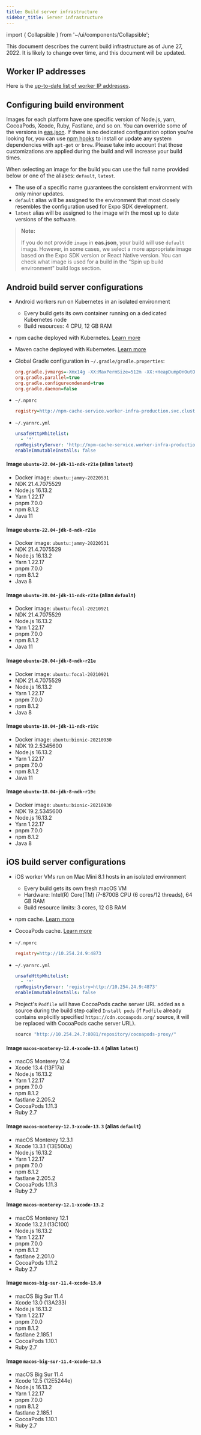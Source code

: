 ```yaml
---
title: Build server infrastructure
sidebar_title: Server infrastructure
---
```


import { Collapsible } from '~/ui/components/Collapsible';

This document describes the current build infrastructure as of June 27, 2022. It is likely to change over time, and this document will be updated.

## Worker IP addresses

Here is the [up-to-date list of worker IP addresses](https://expo.dev/eas-build-worker-ips.txt).

## Configuring build environment

Images for each platform have one specific version of Node.js, yarn, CocoaPods, Xcode, Ruby, Fastlane, and so on. You can override some of the versions in [eas.json](../build/eas-json). If there is no dedicated configuration option you're looking for, you can use [npm hooks](npm-hooks) to install or update any system dependencies with `apt-get` or `brew`. Please take into account that those customizations are applied during the build and will increase your build times.

When selecting an image for the build you can use the full name provided below or one of the aliases: `default`, `latest`.

- The use of a specific name guarantees the consistent environment with only minor updates.
- `default` alias will be assigned to the environment that most closely resembles the configuration used for Expo SDK development.
- `latest` alias will be assigned to the image with the most up to date versions of the software.

> **Note:**
>
> If you do not provide `image` in **eas.json**, your build will use `default` image. However, in some cases, we select a more appropriate image based on the Expo SDK version or React Native version. You can check what image is used for a build in the "Spin up build environment" build logs section.

## Android build server configurations

- Android workers run on Kubernetes in an isolated environment
  - Every build gets its own container running on a dedicated Kubernetes node
  - Build resources: 4 CPU, 12 GB RAM
- npm cache deployed with Kubernetes. [Learn more](caching/#javascript-dependencies)
- Maven cache deployed with Kubernetes. [Learn more](caching/#android-dependencies)
- Global Gradle configuration in `~/.gradle/gradle.properties`:

  ```ini
  org.gradle.jvmargs=-Xmx14g -XX:MaxPermSize=512m -XX:+HeapDumpOnOutOfMemoryError -Dfile.encoding=UTF-8
  org.gradle.parallel=true
  org.gradle.configureondemand=true
  org.gradle.daemon=false
  ```

- `~/.npmrc`

  ```ini
  registry=http://npm-cache-service.worker-infra-production.svc.cluster.local:4873
  ```

- `~/.yarnrc.yml`

  ```yml
  unsafeHttpWhitelist:
    - '*'
  npmRegistryServer: 'http://npm-cache-service.worker-infra-production.svc.cluster.local:4873'
  enableImmutableInstalls: false
  ```

#### Image `ubuntu-22.04-jdk-11-ndk-r21e` (alias `latest`)

<Collapsible summary="Details">

- Docker image: `ubuntu:jammy-20220531`
- NDK 21.4.7075529
- Node.js 16.13.2
- Yarn 1.22.17
- pnpm 7.0.0
- npm 8.1.2
- Java 11

</Collapsible>

#### Image `ubuntu-22.04-jdk-8-ndk-r21e`

<Collapsible summary="Details">

- Docker image: `ubuntu:jammy-20220531`
- NDK 21.4.7075529
- Node.js 16.13.2
- Yarn 1.22.17
- pnpm 7.0.0
- npm 8.1.2
- Java 8

</Collapsible>

#### Image `ubuntu-20.04-jdk-11-ndk-r21e` (alias `default`)

<Collapsible summary="Details">

- Docker image: `ubuntu:focal-20210921`
- NDK 21.4.7075529
- Node.js 16.13.2
- Yarn 1.22.17
- pnpm 7.0.0
- npm 8.1.2
- Java 11

</Collapsible>

#### Image `ubuntu-20.04-jdk-8-ndk-r21e`

<Collapsible summary="Details">

- Docker image: `ubuntu:focal-20210921`
- NDK 21.4.7075529
- Node.js 16.13.2
- Yarn 1.22.17
- pnpm 7.0.0
- npm 8.1.2
- Java 8

</Collapsible>

#### Image `ubuntu-18.04-jdk-11-ndk-r19c`

<Collapsible summary="Details">

- Docker image: `ubuntu:bionic-20210930`
- NDK 19.2.5345600
- Node.js 16.13.2
- Yarn 1.22.17
- pnpm 7.0.0
- npm 8.1.2
- Java 11

</Collapsible>

#### Image `ubuntu-18.04-jdk-8-ndk-r19c`

<Collapsible summary="Details">

- Docker image: `ubuntu:bionic-20210930`
- NDK 19.2.5345600
- Node.js 16.13.2
- Yarn 1.22.17
- pnpm 7.0.0
- npm 8.1.2
- Java 8

</Collapsible>

## iOS build server configurations

- iOS worker VMs run on Mac Mini 8.1 hosts in an isolated environment
  - Every build gets its own fresh macOS VM
  - Hardware: Intel(R) Core(TM) i7-8700B CPU (6 cores/12 threads), 64 GB RAM
  - Build resource limits: 3 cores, 12 GB RAM
- npm cache. [Learn more](caching/#javascript-dependencies)
- CocoaPods cache. [Learn more](caching/#ios-dependencies)
- `~/.npmrc`

  ```ini
  registry=http://10.254.24.9:4873
  ```

- `~/.yarnrc.yml`

  ```yml
  unsafeHttpWhitelist:
    - '*'
  npmRegistryServer: 'registry=http://10.254.24.9:4873'
  enableImmutableInstalls: false
  ```

- Project's `Podfile` will have CocoaPods cache server URL added as a source during the build step called `Install pods` (if `Podfile` already contains explicitly specified `https://cdn.cocoapods.org/` source, it will be replaced with CocoaPods cache server URL).

  ```ruby
  source "http://10.254.24.7:8081/repository/cocoapods-proxy/"
  ```

#### Image `macos-monterey-12.4-xcode-13.4` (alias `latest`)

<Collapsible summary="Details">

- macOS Monterey 12.4
- Xcode 13.4 (13F17a)
- Node.js 16.13.2
- Yarn 1.22.17
- pnpm 7.0.0
- npm 8.1.2
- fastlane 2.205.2
- CocoaPods 1.11.3
- Ruby 2.7

</Collapsible>

#### Image `macos-monterey-12.3-xcode-13.3` (alias `default`)

<Collapsible summary="Details">

- macOS Monterey 12.3.1
- Xcode 13.3.1 (13E500a)
- Node.js 16.13.2
- Yarn 1.22.17
- pnpm 7.0.0
- npm 8.1.2
- fastlane 2.205.2
- CocoaPods 1.11.3
- Ruby 2.7

</Collapsible>

#### Image `macos-monterey-12.1-xcode-13.2`

<Collapsible summary="Details">

- macOS Monterey 12.1
- Xcode 13.2.1 (13C100)
- Node.js 16.13.2
- Yarn 1.22.17
- pnpm 7.0.0
- npm 8.1.2
- fastlane 2.201.0
- CocoaPods 1.11.2
- Ruby 2.7

</Collapsible>

#### Image `macos-big-sur-11.4-xcode-13.0`

<Collapsible summary="Details">

- macOS Big Sur 11.4
- Xcode 13.0 (13A233)
- Node.js 16.13.2
- Yarn 1.22.17
- pnpm 7.0.0
- npm 8.1.2
- fastlane 2.185.1
- CocoaPods 1.10.1
- Ruby 2.7

</Collapsible>

#### Image `macos-big-sur-11.4-xcode-12.5`

<Collapsible summary="Details">

- macOS Big Sur 11.4
- Xcode 12.5 (12E5244e)
- Node.js 16.13.2
- Yarn 1.22.17
- pnpm 7.0.0
- npm 8.1.2
- fastlane 2.185.1
- CocoaPods 1.10.1
- Ruby 2.7

</Collapsible>
